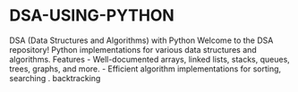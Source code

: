 # DSA-USING-PYTHON
 DSA (Data Structures and Algorithms) with Python  Welcome to the DSA repository!  Python implementations for various data structures and algorithms. 
Features  - Well-documented arrays, linked lists, stacks, queues, trees, graphs, and more. - Efficient algorithm implementations for sorting, searching
. backtracking 